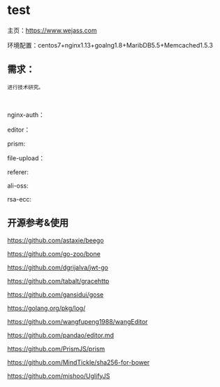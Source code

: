 # test


主页：https://www.wejass.com

环境配置：centos7+nginx1.13+goalng1.8+MaribDB5.5+Memcached1.5.3


## 需求：

	进行技术研究。
  


nginx-auth：

editor：

prism:

file-upload：

referer:

ali-oss:

rsa-ecc:



## 开源参考&使用

https://github.com/astaxie/beego

https://github.com/go-zoo/bone

https://github.com/dgrijalva/jwt-go

https://github.com/tabalt/gracehttp

https://github.com/gansidui/gose

https://golang.org/pkg/log/

https://github.com/wangfupeng1988/wangEditor

https://github.com/pandao/editor.md

https://github.com/PrismJS/prism

https://github.com/MindTickle/sha256-for-bower

https://github.com/mishoo/UglifyJS
